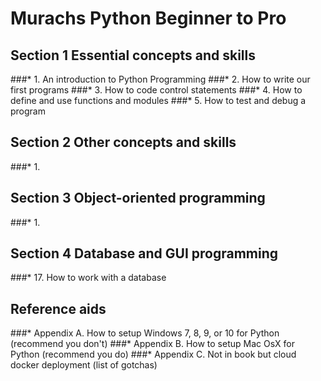 # Murachs Python Beginner to Pro

## Section 1 Essential concepts and skills
###* 1. An introduction to Python Programming
###* 2. How to write our first programs
###* 3. How to code control statements
###* 4. How to define and use functions and modules
###* 5. How to test and debug a program

## Section 2 Other concepts and skills
###* 1. 


## Section 3 Object-oriented programming
###* 1. 


## Section 4 Database and GUI programming
###* 17. How to work with a database



## Reference aids
###* Appendix A. How to setup Windows 7, 8, 9, or 10 for Python (recommend you don't)
###* Appendix B. How to setup Mac OsX for Python (recommend you do)
###* Appendix C. Not in book but cloud docker deployment (list of gotchas) 



